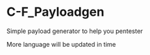 # C-F_Payloadgen
Simple payload generator to help you pentester

More language will be updated in time

